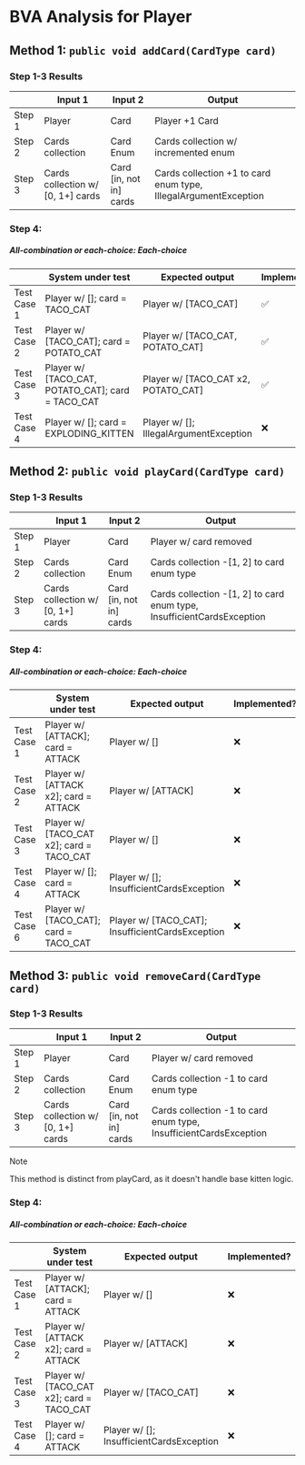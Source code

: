 # BVA Analysis for Player

## Method 1: ```public void addCard(CardType card)```

### Step 1-3 Results
|        | Input 1                           | Input 2                 | Output                                                          |
|--------|-----------------------------------|-------------------------|-----------------------------------------------------------------|
| Step 1 | Player                            | Card                    | Player +1 Card                                                  |
| Step 2 | Cards collection                  | Card Enum               | Cards collection w/ incremented enum                            |
| Step 3 | Cards collection w/ [0, 1+] cards | Card [in, not in] cards | Cards collection +1 to card enum type, IllegalArgumentException |

### Step 4:
##### All-combination or each-choice: Each-choice
|             | System under test                                 | Expected output                        | Implemented?       |
|-------------|---------------------------------------------------|----------------------------------------|--------------------|
| Test Case 1 | Player w/ []; card = TACO_CAT                     | Player w/ [TACO_CAT]                   | :white_check_mark: |
| Test Case 2 | Player w/ [TACO_CAT]; card = POTATO_CAT           | Player w/ [TACO_CAT, POTATO_CAT]       | :white_check_mark: |
| Test Case 3 | Player w/ [TACO_CAT, POTATO_CAT]; card = TACO_CAT | Player w/ [TACO_CAT x2, POTATO_CAT]    | :white_check_mark: |
| Test Case 4 | Player w/ []; card = EXPLODING_KITTEN             | Player w/ []; IllegalArgumentException | :x:                |


## Method 2: ```public void playCard(CardType card)```

### Step 1-3 Results
|        | Input 1                           | Input 2                 | Output                                                                 |
|--------|-----------------------------------|-------------------------|------------------------------------------------------------------------|
| Step 1 | Player                            | Card                    | Player w/ card removed                                                 |
| Step 2 | Cards collection                  | Card Enum               | Cards collection -[1, 2] to card enum type                             |
| Step 3 | Cards collection w/ [0, 1+] cards | Card [in, not in] cards | Cards collection -[1, 2] to card enum type, InsufficientCardsException |

### Step 4:
##### All-combination or each-choice: Each-choice
|             | System under test                        | Expected output                                  | Implemented? |
|-------------|------------------------------------------|--------------------------------------------------|--------------|
| Test Case 1 | Player w/ [ATTACK]; card = ATTACK        | Player w/ []                                     | :x:          |
| Test Case 2 | Player w/ [ATTACK x2]; card = ATTACK     | Player w/ [ATTACK]                               | :x:          |
| Test Case 3 | Player w/ [TACO_CAT x2]; card = TACO_CAT | Player w/ []                                     | :x:          |
| Test Case 4 | Player w/ []; card = ATTACK              | Player w/ []; InsufficientCardsException         | :x:          |
| Test Case 6 | Player w/ [TACO_CAT]; card = TACO_CAT    | Player w/ [TACO_CAT]; InsufficientCardsException | :x:          |


## Method 3: ```public void removeCard(CardType card)```

### Step 1-3 Results
|        | Input 1                           | Input 2                 | Output                                                            |
|--------|-----------------------------------|-------------------------|-------------------------------------------------------------------|
| Step 1 | Player                            | Card                    | Player w/ card removed                                            |
| Step 2 | Cards collection                  | Card Enum               | Cards collection -1 to card enum type                             |
| Step 3 | Cards collection w/ [0, 1+] cards | Card [in, not in] cards | Cards collection -1 to card enum type, InsufficientCardsException |

> [!NOTE]
> This method is distinct from playCard, as it doesn't handle base kitten logic.

### Step 4:
##### All-combination or each-choice: Each-choice
|             | System under test                        | Expected output                          | Implemented? |
|-------------|------------------------------------------|------------------------------------------|--------------|
| Test Case 1 | Player w/ [ATTACK]; card = ATTACK        | Player w/ []                             | :x:          |
| Test Case 2 | Player w/ [ATTACK x2]; card = ATTACK     | Player w/ [ATTACK]                       | :x:          |
| Test Case 3 | Player w/ [TACO_CAT x2]; card = TACO_CAT | Player w/ [TACO_CAT]                     | :x:          |
| Test Case 4 | Player w/ []; card = ATTACK              | Player w/ []; InsufficientCardsException | :x:          |

